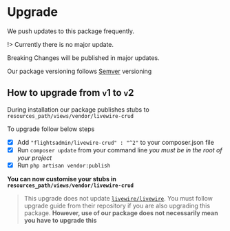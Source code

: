 # Upgrade

We push updates to this package frequently.

!> Currently there is no major update.

Breaking Changes will be published in major updates.

Our package versioning follows [Semver](https://semver.org/) versioning

## How to upgrade from <small>v</small>1 to <small>v</small>2

During installation our package publishes stubs to `resources_path/views/vendor/livewire-crud`

To upgrade follow below steps

- [x]  Add `"flightsadmin/livewire-crud" : "^2"` to your composer.json file
- [x]  Run `composer update` from your command line *you must be in the root of your project*
- [x] Run `php artisan vendor:publish`

**You can now customise your stubs in `resources_path/views/vendor/livewire-crud`**
> This upgrade does not update [`livewire/livewire`](https://github.com/livewire/livewire). You must follow upgrade guide from their repository if you are also upgrading this package. **However, use of our package does not necessarily mean you have to upgrade this**